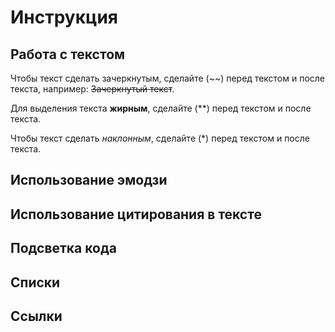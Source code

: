 # Инструкция

## Работа с текстом

Чтобы текст сделать зачеркнутым, сделайте (~~) перед текстом и после текста, например: ~~Зачеркнутый текст~~.

Для выделения текста **жирным**, сделайте (**) перед текстом и после текста.

Чтобы текст сделать *наклонным*, сделайте (*) перед текстом и после текста.


## Использование эмодзи

## Использование цитирования в тексте

## Подсветка кода

## Списки

## Ссылки